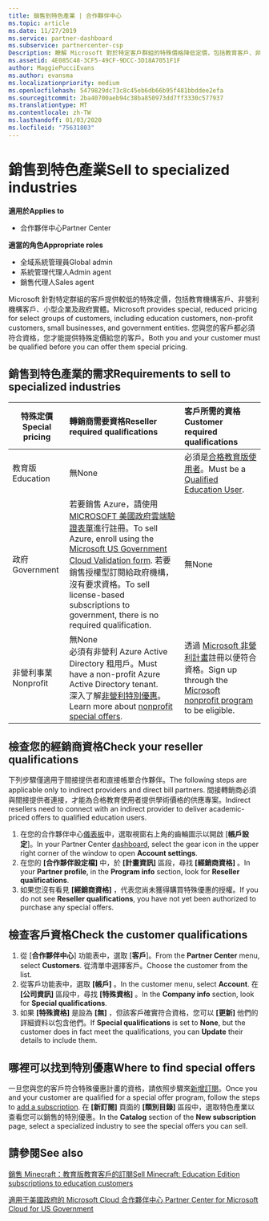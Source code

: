 ```yaml
---
title: 銷售到特色產業 | 合作夥伴中心
ms.topic: article
ms.date: 11/27/2019
ms.service: partner-dashboard
ms.subservice: partnercenter-csp
Description: 瞭解 Microsoft 對於特定客戶群組的特殊價格降低定價，包括教育客戶、非獲利客戶和政府使用者。
ms.assetid: 4E085C48-3CF5-49CF-9DCC-3D18A7051F1F
author: MaggiePucciEvans
ms.author: evansma
ms.localizationpriority: medium
ms.openlocfilehash: 5479829dc73c8c45eb6db66b95f481bbddee2efa
ms.sourcegitcommit: 2ba40700aeb94c38ba850973dd7ff3330c577937
ms.translationtype: MT
ms.contentlocale: zh-TW
ms.lasthandoff: 01/03/2020
ms.locfileid: "75631803"
---
```

# <a name="sell-to-specialized-industries"></a><span data-ttu-id="2fd11-103">銷售到特色產業</span><span class="sxs-lookup"><span data-stu-id="2fd11-103">Sell to specialized industries</span></span>

<span data-ttu-id="2fd11-104">**適用於**</span><span class="sxs-lookup"><span data-stu-id="2fd11-104">**Applies to**</span></span>

- <span data-ttu-id="2fd11-105">合作夥伴中心</span><span class="sxs-lookup"><span data-stu-id="2fd11-105">Partner Center</span></span>

<span data-ttu-id="2fd11-106">**適當的角色**</span><span class="sxs-lookup"><span data-stu-id="2fd11-106">**Appropriate roles**</span></span>

- <span data-ttu-id="2fd11-107">全域系統管理員</span><span class="sxs-lookup"><span data-stu-id="2fd11-107">Global admin</span></span>
- <span data-ttu-id="2fd11-108">系統管理代理人</span><span class="sxs-lookup"><span data-stu-id="2fd11-108">Admin agent</span></span>
- <span data-ttu-id="2fd11-109">銷售代理人</span><span class="sxs-lookup"><span data-stu-id="2fd11-109">Sales agent</span></span>

<span data-ttu-id="2fd11-110">Microsoft 針對特定群組的客戶提供較低的特殊定價，包括教育機構客戶、非營利機構客戶、小型企業及政府實體。</span><span class="sxs-lookup"><span data-stu-id="2fd11-110">Microsoft provides special, reduced pricing for select groups of customers, including education customers, non-profit customers, small businesses, and government entities.</span></span> <span data-ttu-id="2fd11-111">您與您的客戶都必須符合資格，您才能提供特殊定價給您的客戶。</span><span class="sxs-lookup"><span data-stu-id="2fd11-111">Both you and your customer must be qualified before you can offer them special pricing.</span></span> 

## <a name="requirements-to-sell-to-specialized-industries"></a><span data-ttu-id="2fd11-112">銷售到特色產業的需求</span><span class="sxs-lookup"><span data-stu-id="2fd11-112">Requirements to sell to specialized industries</span></span>

|<span data-ttu-id="2fd11-113">**特殊定價**</span><span class="sxs-lookup"><span data-stu-id="2fd11-113">**Special pricing**</span></span>   |<span data-ttu-id="2fd11-114">**轉銷商需要資格**</span><span class="sxs-lookup"><span data-stu-id="2fd11-114">**Reseller required qualifications**</span></span>   |<span data-ttu-id="2fd11-115">**客戶所需的資格**</span><span class="sxs-lookup"><span data-stu-id="2fd11-115">**Customer required qualifications**</span></span>   |
|----------------------------|:---------------------------------|:------------------------------------------|
|<span data-ttu-id="2fd11-116">教育版</span><span class="sxs-lookup"><span data-stu-id="2fd11-116">Education</span></span>   |<span data-ttu-id="2fd11-117">無</span><span class="sxs-lookup"><span data-stu-id="2fd11-117">None</span></span>   | <span data-ttu-id="2fd11-118">必須是[合格教育版使用者](https://www.microsoftvolumelicensing.com/DocumentSearch.aspx?Mode=3&DocumentTypeId=7)。</span><span class="sxs-lookup"><span data-stu-id="2fd11-118">Must be a [Qualified Education User](https://www.microsoftvolumelicensing.com/DocumentSearch.aspx?Mode=3&DocumentTypeId=7).</span></span>   |
|<span data-ttu-id="2fd11-119">政府</span><span class="sxs-lookup"><span data-stu-id="2fd11-119">Government</span></span>   |<span data-ttu-id="2fd11-120">若要銷售 Azure，請使用[MICROSOFT 美國政府雲端驗證表單](https://azuregov.microsoft.com/csp)進行註冊。</span><span class="sxs-lookup"><span data-stu-id="2fd11-120">To sell Azure, enroll using the [Microsoft US Government Cloud Validation form](https://azuregov.microsoft.com/csp).</span></span> <span data-ttu-id="2fd11-121">若要銷售授權型訂閱給政府機構，沒有要求資格。</span><span class="sxs-lookup"><span data-stu-id="2fd11-121">To sell license-based subscriptions to government, there is no required qualification.</span></span>|   <span data-ttu-id="2fd11-122">無</span><span class="sxs-lookup"><span data-stu-id="2fd11-122">None</span></span>|
|<span data-ttu-id="2fd11-123">非營利事業</span><span class="sxs-lookup"><span data-stu-id="2fd11-123">Nonprofit</span></span>  |<span data-ttu-id="2fd11-124">無</span><span class="sxs-lookup"><span data-stu-id="2fd11-124">None</span></span><br><span data-ttu-id="2fd11-125">必須有非營利 Azure Active Directory 租用戶。</span><span class="sxs-lookup"><span data-stu-id="2fd11-125">Must have a non-profit Azure Active Directory tenant.</span></span><br><span data-ttu-id="2fd11-126">深入了解[非營利特別優惠](https://assetsprod.microsoft.com/mpn/nonprofit-skus-in-csp-faq.pdf)。</span><span class="sxs-lookup"><span data-stu-id="2fd11-126">Learn more about [nonprofit special offers](https://assetsprod.microsoft.com/mpn/nonprofit-skus-in-csp-faq.pdf).</span></span>   |<span data-ttu-id="2fd11-127">透過 [Microsoft 非營利計畫](https://nonprofit.microsoft.com/#/register)註冊以便符合資格。</span><span class="sxs-lookup"><span data-stu-id="2fd11-127">Sign up through the [Microsoft nonprofit program](https://nonprofit.microsoft.com/#/register) to be eligible.</span></span>   |


## <a name="check-your-reseller-qualifications"></a><span data-ttu-id="2fd11-128">檢查您的經銷商資格</span><span class="sxs-lookup"><span data-stu-id="2fd11-128">Check your reseller qualifications</span></span>

<span data-ttu-id="2fd11-129">下列步驟僅適用于間接提供者和直接帳單合作夥伴。</span><span class="sxs-lookup"><span data-stu-id="2fd11-129">The following steps are applicable only to indirect providers and direct bill partners.</span></span> <span data-ttu-id="2fd11-130">間接轉銷商必須與間接提供者連接，才能為合格教育使用者提供學術價格的供應專案。</span><span class="sxs-lookup"><span data-stu-id="2fd11-130">Indirect resellers need to connect with an indirect provider to deliver academic-priced offers to qualified education users.</span></span> 

1.  <span data-ttu-id="2fd11-131">在您的合作夥伴中心[儀表板](https://partner.microsoft.com/dashboard)中，選取視窗右上角的齒輪圖示以開啟 [**帳戶設定**]。</span><span class="sxs-lookup"><span data-stu-id="2fd11-131">In your Partner Center [dashboard](https://partner.microsoft.com/dashboard), select the gear icon in the upper right corner of the window to open **Account settings**.</span></span>
2.  <span data-ttu-id="2fd11-132">在您的 **\[合作夥伴設定檔\]** 中，於 **\[計畫資訊\]** 區段，尋找 **\[經銷商資格\]** 。</span><span class="sxs-lookup"><span data-stu-id="2fd11-132">In your **Partner profile**, in the **Program info** section, look for **Reseller qualifications**.</span></span>
3.  <span data-ttu-id="2fd11-133">如果您沒有看見 **\[經銷商資格\]** ，代表您尚未獲得購買特殊優惠的授權。</span><span class="sxs-lookup"><span data-stu-id="2fd11-133">If you do not see **Reseller qualifications**, you have not yet been authorized to purchase any special offers.</span></span>

## <a name="check-the-customer-qualifications"></a><span data-ttu-id="2fd11-134">檢查客戶資格</span><span class="sxs-lookup"><span data-stu-id="2fd11-134">Check the customer qualifications</span></span>

1.  <span data-ttu-id="2fd11-135">從 [**合作夥伴中心**] 功能表中，選取 [**客戶**]。</span><span class="sxs-lookup"><span data-stu-id="2fd11-135">From the **Partner Center** menu, select **Customers**.</span></span> <span data-ttu-id="2fd11-136">從清單中選擇客戶。</span><span class="sxs-lookup"><span data-stu-id="2fd11-136">Choose the customer from the list.</span></span>
2.  <span data-ttu-id="2fd11-137">從客戶功能表中，選取 **\[帳戶\]** 。</span><span class="sxs-lookup"><span data-stu-id="2fd11-137">In the customer menu, select **Account**.</span></span> <span data-ttu-id="2fd11-138">在 **\[公司資訊\]** 區段中，尋找 **\[特殊資格\]** 。</span><span class="sxs-lookup"><span data-stu-id="2fd11-138">In the **Company info** section, look for **Special qualifications**.</span></span>
3.  <span data-ttu-id="2fd11-139">如果 **\[特殊資格\]** 是設為 **\[無\]** ，但該客戶確實符合資格，您可以 **\[更新\]** 他們的詳細資料以包含他們。</span><span class="sxs-lookup"><span data-stu-id="2fd11-139">If **Special qualifications** is set to **None**, but the customer does in fact meet the qualifications, you can **Update** their details to include them.</span></span>

## <a name="where-to-find-special-offers"></a><span data-ttu-id="2fd11-140">哪裡可以找到特別優惠</span><span class="sxs-lookup"><span data-stu-id="2fd11-140">Where to find special offers</span></span>

<span data-ttu-id="2fd11-141">一旦您與您的客戶符合特殊優惠計畫的資格，請依照步驟來[新增訂閱](create-a-new-subscription.md)。</span><span class="sxs-lookup"><span data-stu-id="2fd11-141">Once you and your customer are qualified for a special offer program, follow the steps to [add a subscription](create-a-new-subscription.md).</span></span> <span data-ttu-id="2fd11-142">在 **\[新訂閱]** 頁面的 **\[類別目錄\]** 區段中，選取特色產業以查看您可以銷售的特別優惠。</span><span class="sxs-lookup"><span data-stu-id="2fd11-142">In the **Catalog** section of the **New subscription** page, select a specialized industry to see the special offers you can sell.</span></span>

## <a name="see-also"></a><span data-ttu-id="2fd11-143">請參閱</span><span class="sxs-lookup"><span data-stu-id="2fd11-143">See also</span></span>

[<span data-ttu-id="2fd11-144">銷售 Minecraft：教育版教育客戶的訂閱</span><span class="sxs-lookup"><span data-stu-id="2fd11-144">Sell Minecraft: Education Edition subscriptions to education customers</span></span>](minecraft-subscriptions.md)

[<span data-ttu-id="2fd11-145">適用于美國政府的 Microsoft Cloud 合作夥伴中心</span><span class="sxs-lookup"><span data-stu-id="2fd11-145"> Partner Center for Microsoft Cloud for US Government</span></span>](partner-center-for-microsoft-us-govt-cloud.md)


 

 

 



